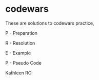 # codewars

These are solutions to codewars practice, 

P - Preparation

R - Resolution

E - Example

P - Pseudo Code 

Kathleen RO
  
